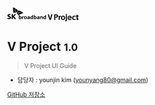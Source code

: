 ![logo](logo.png)

# V Project <small>1.0</small>

> V Project UI Guide

* 담당자 : younjin kim (younyang80@gmail.com)

[GitHub 저장소](https://github.com/grouq7/vproject-vue)
